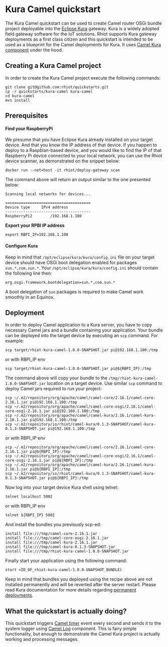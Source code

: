 # Kura Camel quickstart

The Kura Camel quickstart can be used to create Camel router OSGi bundle project deployable into the
[Eclipse Kura](https://www.eclipse.org/kura) gateway. Kura is a widely adopted field gateway software for the
IoT solutions. Rhiot supports Kura gateway deployments as a first class citizen and this quickstart is intended to be
used as a blueprint for the Camel deployments for Kura. It uses [Camel Kura component](http://camel.apache.org/kura.html)
under the hood.

## Creating a Kura Camel project

In order to create the Kura Camel project execute the following commands:

    git clone git@github.com:rhiot/quickstarts.git
    cp -r quickstarts/kura-camel kura-camel
    cd kura-camel
    mvn install

## Prerequisites

#### Find your RaspberryPi

We presume that you have Eclipse Kura already installed on your target device. And that you know the IP address of that device.
If you happen to deploy to a Raspbian-based device, and you would like to find the IP of that Raspberry Pi device connected
to your local network, you can use the Rhiot device scanner, as demonstrated on the snippet below:

    docker run --net=host -it rhiot/deploy-gateway scan

The command above will return an output similar to the one presented below:

    Scanning local networks for devices...

    ======================================
    Device type		IPv4 address
    --------------------------------------
    RaspberryPi2		/192.168.1.100


**Export your RPBI IP address**

```
export RBPI_IP=192.168.1.100
```

#### Configure Kura 

Keep in mind that `/opt/eclipse/kura/kura/config.ini` file on your target device should have OSGi boot delegation
enabled for packages `sun.*,com.sun.*`. Your `/opt/eclipse/kura/kura/config.ini` should contain the following line then:

    org.osgi.framework.bootdelegation=sun.*,com.sun.*

A boot delegation of `sun` packages is required to make Camel work smoothly in an Equinox.



## Deployment

In order to deploy Camel application to a Kura server, you have to copy necessary Camel jars and a bundle containing your
 application. Your bundle can be deployed into the target device by executing an `scp` command. For example:

```
scp target/rhiot-kura-camel-1.0.0-SNAPSHOT.jar pi@192.168.1.100:/tmp
```

or with RBPI_IP env
```
scp target/rhiot-kura-camel-1.0.0-SNAPSHOT.jar pi@${RBPI_IP}:/tmp
```

The command above will copy your bundle to the `/tmp/rhiot-kura-camel-1.0.0-SNAPSHOT.jar` location on a target device.
Use similar `scp` command to deploy Camel jars required to run your project:

    scp ~/.m2/repository/org/apache/camel/camel-core/2.16.1/camel-core-2.16.1.jar pi@192.168.1.100:/tmp
    scp ~/.m2/repository/org/apache/camel/camel-core-osgi/2.16.1/camel-core-osgi-2.16.1.jar pi@192.168.1.100:/tmp
    scp ~/.m2/repository/org/apache/camel/camel-kura/2.16.1/camel-kura-2.16.1.jar pi@192.168.1.100:/tmp
    scp ~/.m2/repository/io/rhiot/camel-kura/0.1.3-SNAPSHOT/camel-kura-0.1.3-SNAPSHOT.jar pi@192.168.1.100:/tmp
    
or with RBPI_IP env

    scp ~/.m2/repository/org/apache/camel/camel-core/2.16.1/camel-core-2.16.1.jar pi@${RBPI_IP}:/tmp
    scp ~/.m2/repository/org/apache/camel/camel-core-osgi/2.16.1/camel-core-osgi-2.16.1.jar pi@${RBPI_IP}:/tmp
    scp ~/.m2/repository/org/apache/camel/camel-kura/2.16.1/camel-kura-2.16.1.jar pi@${RBPI_IP}:/tmp
    scp ~/.m2/repository/io/rhiot/camel-kura/0.1.3-SNAPSHOT/camel-kura-0.1.3-SNAPSHOT.jar pi@${RBPI_IP}:/tmp

Now log into your target device Kura shell using telnet:

    telnet localhost 5002

or with RBPI_IP env

    telnet ${RBPI_IP} 5002


And install the bundles you previously scp-ed:

    install file:///tmp/camel-core-2.16.1.jar
    install file:///tmp/camel-core-osgi-2.16.1.jar
    install file:///tmp/camel-kura-2.16.1.jar
    install file:///tmp/camel-kura-0.1.3-SNAPSHOT.jar
    install file:///tmp/rhiot-kura-camel-1.0.0-SNAPSHOT.jar

Finally start your application using the following command:

    start <ID_OF_rhiot-kura-camel-1.0.0-SNAPSHOT_BUNDLE)

Keep in mind that bundles you deployed using the recipe above are not installed permanently and will be reverted
after the server restart. Please read Kura documentation for more details regarding
[permanent deployments](http://eclipse.github.io/kura/doc/deploying-bundles.html#making-deployment-permanent).

## What the quickstart is actually doing?

This quickstart triggers [Camel timer](http://camel.apache.org/timer.html) event every second and sends it to the
system logger using [Camel Log](http://camel.apache.org/log) component. This is fairy simple functionality, but enough
to demonstrate the Camel Kura project is actually working and processing messages.
